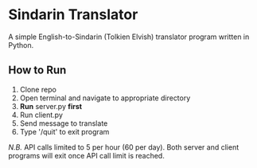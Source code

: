 # Sindarin Translator
A simple English-to-Sindarin (Tolkien Elvish) translator program written in Python.

## How to Run

1. Clone repo
2. Open terminal and navigate to appropriate directory
3. **Run** server.py **first**
4. Run client.py
5. Send message to translate
6. Type '/quit' to exit program

_N.B._ API calls limited to 5 per hour (60 per day). Both server and client programs will exit once API call limit is reached.